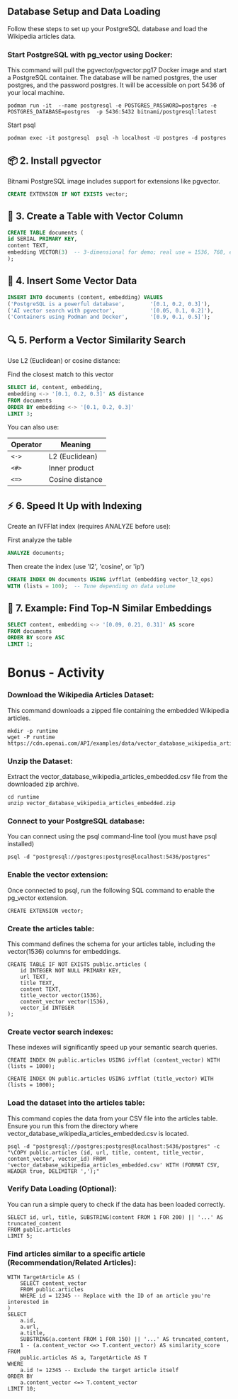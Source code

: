 ## Database Setup and Data Loading

Follow these steps to set up your PostgreSQL database and load the Wikipedia articles data.

### Start PostgreSQL with pg_vector using Docker:

This command will pull the pgvector/pgvector:pg17 Docker image and start a PostgreSQL container. The database will be named postgres, the user postgres, and the password postgres. It will be accessible on port 5436 of your local machine.

```
podman run -it  --name postgresql -e POSTGRES_PASSWORD=postgres -e POSTGRES_DATABASE=postgres  -p 5436:5432 bitnami/postgresql:latest
```

Start psql

```shell
podman exec -it postgresql  psql -h localhost -U postgres -d postgres  
```


## 📦 2. Install pgvector
Bitnami PostgreSQL image includes support for extensions like pgvector.

```sql
CREATE EXTENSION IF NOT EXISTS vector;
```

## 🧠 3. Create a Table with Vector Column

```sql
CREATE TABLE documents (
id SERIAL PRIMARY KEY,
content TEXT,
embedding VECTOR(3)  -- 3-dimensional for demo; real use = 1536, 768, etc.
);
```


## 📝 4. Insert Some Vector Data

```sql
INSERT INTO documents (content, embedding) VALUES
('PostgreSQL is a powerful database',        '[0.1, 0.2, 0.3]'),
('AI vector search with pgvector',           '[0.05, 0.1, 0.2]'),
('Containers using Podman and Docker',       '[0.9, 0.1, 0.5]');
```

## 🔍 5. Perform a Vector Similarity Search
Use L2 (Euclidean) or cosine distance:

Find the closest match to this vector
```sql
SELECT id, content, embedding,
embedding <-> '[0.1, 0.2, 0.3]' AS distance
FROM documents
ORDER BY embedding <-> '[0.1, 0.2, 0.3]'
LIMIT 3;
```

You can also use:

| Operator | Meaning         |
| -------- | --------------- |
| `<->`    | L2 (Euclidean)  |
| `<#>`    | Inner product   |
| `<=>`    | Cosine distance |



## ⚡ 6. Speed It Up with Indexing
Create an IVFFlat index (requires ANALYZE before use):

First analyze the table
```sql
ANALYZE documents;
```

Then create the index (use 'l2', 'cosine', or 'ip')
```sql
CREATE INDEX ON documents USING ivfflat (embedding vector_l2_ops)
WITH (lists = 100);  -- Tune depending on data volume
```

## 🧪 7. Example: Find Top-N Similar Embeddings


```sql
SELECT content, embedding <-> '[0.09, 0.21, 0.31]' AS score
FROM documents
ORDER BY score ASC
LIMIT 1;
```

# Bonus - Activity

### Download the Wikipedia Articles Dataset:

This command downloads a zipped file containing the embedded Wikipedia articles.

```
mkdir -p runtime
wget -P runtime https://cdn.openai.com/API/examples/data/vector_database_wikipedia_articles_embedded.zip
```


### Unzip the Dataset:

Extract the vector_database_wikipedia_articles_embedded.csv file from the downloaded zip archive.

```
cd runtime
unzip vector_database_wikipedia_articles_embedded.zip
```

### Connect to your PostgreSQL database:

You can connect using the psql command-line tool (you must have psql installed)

```
psql -d "postgresql://postgres:postgres@localhost:5436/postgres"
```

### Enable the vector extension:

Once connected to psql, run the following SQL command to enable the pg_vector extension.

```
CREATE EXTENSION vector;
```

### Create the articles table:

This command defines the schema for your articles table, including the vector(1536) columns for embeddings.

```
CREATE TABLE IF NOT EXISTS public.articles (
    id INTEGER NOT NULL PRIMARY KEY,
    url TEXT,
    title TEXT,
    content TEXT,
    title_vector vector(1536),
    content_vector vector(1536),
    vector_id INTEGER
);
```

### Create vector search indexes:

These indexes will significantly speed up your semantic search queries.

```
CREATE INDEX ON public.articles USING ivfflat (content_vector) WITH (lists = 1000);
```

```
CREATE INDEX ON public.articles USING ivfflat (title_vector) WITH (lists = 1000);
```

### Load the dataset into the articles table:

This command copies the data from your CSV file into the articles table. Ensure you run this from the directory where vector_database_wikipedia_articles_embedded.csv is located.

```
psql -d "postgresql://postgres:postgres@localhost:5436/postgres" -c "\COPY public.articles (id, url, title, content, title_vector, content_vector, vector_id) FROM 'vector_database_wikipedia_articles_embedded.csv' WITH (FORMAT CSV, HEADER true, DELIMITER ',');"
```


### Verify Data Loading (Optional):
You can run a simple query to check if the data has been loaded correctly.

```
SELECT id, url, title, SUBSTRING(content FROM 1 FOR 200) || '...' AS truncated_content
FROM public.articles
LIMIT 5;
```


### Find articles similar to a specific article (Recommendation/Related Articles):

```
WITH TargetArticle AS (
    SELECT content_vector
    FROM public.articles
    WHERE id = 12345 -- Replace with the ID of an article you're interested in
)
SELECT
    a.id,
    a.url,
    a.title,
    SUBSTRING(a.content FROM 1 FOR 150) || '...' AS truncated_content,
    1 - (a.content_vector <=> T.content_vector) AS similarity_score
FROM
    public.articles AS a, TargetArticle AS T
WHERE
    a.id != 12345 -- Exclude the target article itself
ORDER BY
    a.content_vector <=> T.content_vector
LIMIT 10;
```







<!-- 



```
podman run -d  --name pgvector_db -e POSTGRES_PASSWORD=postgres  -e POSTGRES_DATABASE=postgres  -p 5436:5432 pgvector/pgvector:pg17
```


```
wget https://cdn.openai.com/API/examples/data/vector_database_wikipedia_articles_embedded.zip
```


```
unzip vector_database_wikipedia_articles_embedded.zip
```

```
CREATE EXTENSION vector;
```



```
CREATE TABLE IF NOT EXISTS public.articles (
    id INTEGER NOT NULL PRIMARY KEY,
    url TEXT,
    title TEXT,
    content TEXT,
    title_vector vector(1536),
    content_vector vector(1536),
    vector_id INTEGER
);
```


```
CREATE INDEX ON public.articles USING ivfflat (content_vector) WITH (lists = 1000);
```

```
CREATE INDEX ON public.articles USING ivfflat (title_vector) WITH (lists = 1000);
```



```
 psql -d "postgresql://postgres:postgres@localhost:5436/postgres" -c "\COPY public.articles (id, url, title, content, title_vector, content_vector, vector_id) FROM 'vector_database_wikipedia_articles_embedded.csv' WITH (FORMAT CSV, HEADER true, DELIMITER ',');"
```


```
SELECT id, url, title, SUBSTRING(content FROM 1 FOR 200) || '...' AS truncated_content
FROM public.articles
-- WHERE id = 12345
LIMIT 5;
```


Find articles similar to a specific article (Recommendation/Related Articles):

```
WITH TargetArticle AS (
    SELECT content_vector
    FROM public.articles
    WHERE id = 12345 -- Replace with the ID of an article you're interested in
)
SELECT
    a.id,
    a.url,
    a.title,
    SUBSTRING(a.content FROM 1 FOR 150) || '...' AS truncated_content,
    1 - (a.content_vector <=> T.content_vector) AS similarity_score
FROM
    public.articles AS a, TargetArticle AS T
WHERE
    a.id != 12345 -- Exclude the target article itself
ORDER BY
    a.content_vector <=> T.content_vector
LIMIT 10;
``` -->